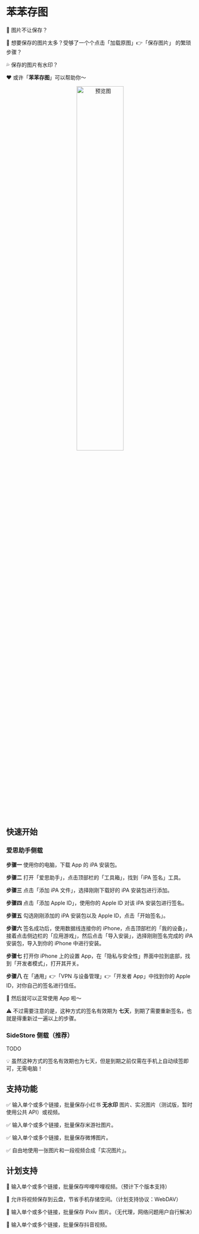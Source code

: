#  苯苯存图

🚫 图片不让保存？

🤯 想要保存的图片太多？受够了一个个点击「加载原图」👉「保存图片」 的繁琐步骤？

💦 保存的图片有水印？

❤️ 或许「**苯苯存图**」可以帮助你～

<div align=center>
  <img src="https://cdn.ibenzene.net/image-downloader/Preview_iOS.png" alt="预览图" width="50%"></img>
</div>

## 快速开始

### 爱思助手侧载

**步骤一**  使用你的电脑，下载 App 的 iPA 安装包。

**步骤二**  打开「爱思助手」，点击顶部栏的「工具箱」，找到「iPA 签名」工具。

**步骤三**  点击「添加 iPA 文件」，选择刚刚下载好的 iPA 安装包进行添加。

**步骤四**  点击「添加 Apple ID」，使用你的 Apple ID 对该 iPA 安装包进行签名。

**步骤五**  勾选刚刚添加的 iPA 安装包以及 Apple ID，点击「开始签名」。

**步骤六**  签名成功后，使用数据线连接你的 iPhone，点击顶部栏的「我的设备」，接着点击侧边栏的「应用游戏」，然后点击「导入安装」，选择刚刚签名完成的 iPA 安装包，导入到你的 iPhone 中进行安装。

**步骤七**  打开你 iPhone 上的设置 App，在「隐私与安全性」界面中拉到底部，找到「开发者模式」，打开其开关。

**步骤八**  在「通用」👉「VPN 与设备管理」👉「开发者 App」中找到你的 Apple ID，对你自己的签名进行信任。

🥰 然后就可以正常使用 App 啦～

⚠️ 不过需要注意的是，这种方式的签名有效期为 **七天**，到期了需要重新签名，也就是得重新过一遍以上的步骤。

### SideStore 侧载（推荐）

TODO

💡 虽然这种方式的签名有效期也为七天，但是到期之前仅需在手机上自动续签即可，无需电脑！

## 支持功能

✅ 输入单个或多个链接，批量保存小红书 **无水印** 图片、实况图片（测试版，暂时使用公共 API）或视频。

✅ 输入单个或多个链接，批量保存米游社图片。

✅ 输入单个或多个链接，批量保存微博图片。

✅ 自由地使用一张图片和一段视频合成「实况图片」。

## 计划支持

🚧 输入单个或多个链接，批量保存哔哩哔哩视频。（预计下个版本支持）

🚧 允许将视频保存到云盘，节省手机存储空间。（计划支持协议：WebDAV）

🚧 输入单个或多个链接，批量保存 Pixiv 图片。（无代理，网络问题用户自行解决）

🚧 输入单个或多个链接，批量保存抖音视频。
